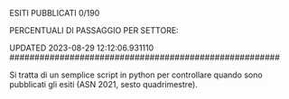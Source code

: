 ESITI PUBBLICATI 0/190 

PERCENTUALI DI PASSAGGIO PER SETTORE:

UPDATED 2023-08-29 12:12:06.931110
###################################################### 

Si tratta di un semplice script in python per controllare quando sono pubblicati gli esiti (ASN 2021, sesto quadrimestre).

